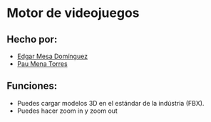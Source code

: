 # Motor de videojuegos 
## Hecho por:
- [Edgar Mesa Domínguez](github.com/edgarmd1)
- [Pau Mena Torres](github.com/PauMenaTorres)

## Funciones:
- Puedes cargar modelos 3D en el estándar de la indústria (FBX).
- Puedes hacer zoom in y zoom out

